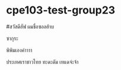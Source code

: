 # cpe103-test-group23
#สวัสดีฮัฟ ผมชื่อซอลฮ้าบ

ซากุระ

พิพิมเองค่าาาา

ประเทศเราชาวไทย ทะดะดัม เทแดจ่ะจ้า
